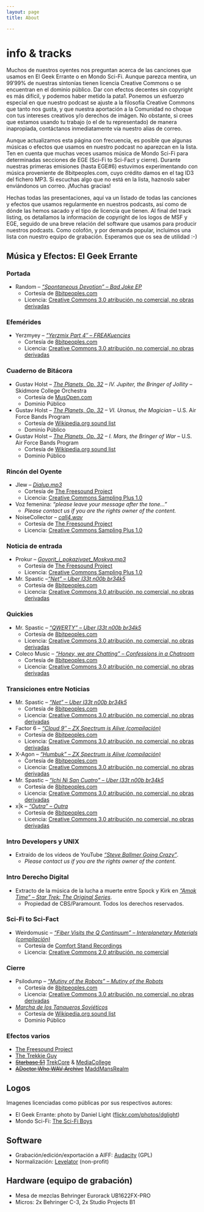 ```yaml
---
layout: page
title: About

---
```


# info & tracks
Muchos de nuestros oyentes nos preguntan acerca de las canciones que usamos en El Geek Errante o en Mondo Sci-Fi. Aunque parezca mentira, un 99′99% de nuestras sintonías tienen licencia Creative Commons o se encuentran en el dominio público. Dar con efectos decentes sin copyright es más difícil, y podemos haber metido la pata1. Ponemos un esfuerzo especial en que nuestro podcast se ajuste a la filosofía Creative Commons que tanto nos gusta, y que nuestra aportación a la Comunidad no choque con tus intereses creativos y/o derechos de imágen. No obstante, si crees que estamos usando tu trabajo (o el de tu representado) de manera inapropiada, contáctanos inmediatamente vía nuestro alias de correo.

Aunque actualizamos esta página con frecuencia, es posible que algunas músicas o efectos que usamos en nuestro podcast no aparezcan en la lista. Ten en cuenta que muchas veces usamos música de Mondo Sci-Fi para determinadas secciones de EGE (Sci-Fi to Sci-Fact y cierre). Durante nuestras primeras emisiones (hasta EGE#6) estuvimos experimentando con música proveniente de 8bitpeoples.com, cuyo crédito damos en el tag ID3 del fichero MP3. Si escuchas algo que no está en la lista, haznoslo saber enviándonos un correo. ¡Muchas gracias!

Hechas todas las presentaciones, aquí va un listado de todas las canciones y efectos que usamos regularmente en nuestros podcasts, así como de dónde las hemos sacado y el tipo de licencia que tienen. Al final del track listing, os detallamos la información de copyright de los logos de MSF y EGE, seguido de una breve relación del software que usamos para producir nuestros podcasts. Como colofón, y por demanda popular, incluimos una lista con nuestro equipo de grabación. Esperamos que os sea de utilidad :-)

## Música y Efectos: El Geek Errante
### Portada
- Random – [*“Spontaneous Devotion” – Bad Joke EP*](http://www.8bitpeoples.com/products/520261-random-bad-joke-ep)
  - Cortesía de [8bitpeoples.com](http://www.8bitpeoples.com/)
  - Licencia: [Creative Commons 3.0 atribución, no comercial, no obras derivadas](https://creativecommons.org/licenses/by-nc-nd/3.0/)

### Efemérides
- Yerzmyey – [*“Yerzmix Part 4″ – FREAKuencies*](http://www.8bitpeoples.com/products/520268-yerzmyey-freakuencies)
  - Cortesía de [8bitpeoples.com](http://www.8bitpeoples.com/)
  - Licencia: [Creative Commons 3.0 atribución, no comercial, no obras derivadas](https://creativecommons.org/licenses/by-nc-nd/3.0/)

### Cuaderno de Bitácora
- Gustav Holst – *[The Planets, Op. 32](https://musopen.org/music/223/gustav-holst/the-planets-op-32/) – IV. Jupiter, the Bringer of Jollity* – Skidmore College Orchestra
  - Cortesía de [MusOpen.com](https://musopen.org/)
  - Dominio Público
- Gustav Holst – *[The Planets, Op. 32](https://en.wikipedia.org/wiki/The_Planets) – VI. Uranus, the Magician* – U.S. Air Force Bands Program
  - Cortesía de [Wikipedia.org sound list](https://en.wikipedia.org/wiki/Wikipedia:Sound/list)
  - Dominio Público
- Gustav Holst – *[The Planets, Op. 32](https://en.wikipedia.org/wiki/The_Planets) – I. Mars, the Bringer of War* – U.S. Air Force Bands Program
  - Cortesía de [Wikipedia.org sound list](https://en.wikipedia.org/wiki/Wikipedia:Sound/list)
  - Dominio Público

### Rincón del Oyente
- Jlew – [*Dialup.mp3*](http://www.freesound.org/people/Jlew/sounds/16475/)
  - Cortesía de [The Freesound Project](http://www.freesound.org/)
  - Licencia: [Creative Commons Sampling Plus 1.0](https://creativecommons.org/licenses/sampling+/1.0/)
- Voz femenina: *“please leave your message after the tone…”*
  - *Please contact us if you are the rights owner of the content.*
- NoiseCollector – [*call4.wav*](http://www.freesound.org/people/NoiseCollector/sounds/4998/)
  - Cortesía de [The Freesound Project](http://www.freesound.org/)
  - Licencia: [Creative Commons Sampling Plus 1.0](https://creativecommons.org/licenses/sampling+/1.0/)

### Noticia de entrada
- Prokur – [*Govorit_i_pokazivaet_Moskva.mp3*](http://www.freesound.org/people/Prokur/sounds/16832/)
  - Cortesía de [The Freesound Project](http://www.freesound.org/)
  - Licencia: [Creative Commons Sampling Plus 1.0](https://creativecommons.org/licenses/sampling+/1.0/)
- Mr. Spastic –[*“Net” – Uber l33t n00b br34k5*](http://www.8bitpeoples.com/products/520260-mr-spastic-uber-l33t-n00b-br34k5)
  - Cortesía de [8bitpeoples.com](http://www.8bitpeoples.com/)
  - Licencia: [Creative Commons 3.0 atribución, no comercial, no obras derivadas](https://creativecommons.org/licenses/by-nc-nd/3.0/)

### Quickies
- Mr. Spastic – [*“QWERTY” – Uber l33t n00b br34k5*](http://www.8bitpeoples.com/products/520260-mr-spastic-uber-l33t-n00b-br34k5)
  - Cortesía de [8bitpeoples.com](http://www.8bitpeoples.com/)
  - Licencia: [Creative Commons 3.0 atribución, no comercial, no obras derivadas](https://creativecommons.org/licenses/by-nc-nd/3.0/)
- Coleco Music – [*“Honey, we are Chatting” – Confessions in a Chatroom*](http://www.8bitpeoples.com/products/520249-coleco-music-confessions-in-a-chatroom)
  - Cortesía de [8bitpeoples.com](http://www.8bitpeoples.com/)
  - Licencia: [Creative Commons 3.0 atribución, no comercial, no obras derivadas](https://creativecommons.org/licenses/by-nc-nd/3.0/)

### Transiciones entre Noticias
- Mr. Spastic – [*“Net” – Uber l33t n00b br34k5*](http://www.8bitpeoples.com/products/520260-mr-spastic-uber-l33t-n00b-br34k5)
  - Cortesía de [8bitpeoples.com](http://www.8bitpeoples.com/)
  - Licencia: [Creative Commons 3.0 atribución, no comercial, no obras derivadas](https://creativecommons.org/licenses/by-nc-nd/3.0/)
- Factor 6 – [*“Cloud 9″ – ZX Spectrum is Alive (compilación)*](http://www.8bitpeoples.com/products/520176-ay-riders-zx-spectrum-is-alive)
  - Cortesía de [8bitpeoples.com](http://www.8bitpeoples.com/)
  - Licencia: [Creative Commons 3.0 atribución, no comercial, no obras derivadas](https://creativecommons.org/licenses/by-nc-nd/3.0/)
- X-Agon – [*“Humbuk” – ZX Spectrum is Alive (compilación)*]()
  - Cortesía de [8bitpeoples.com](http://www.8bitpeoples.com/)
  - Licencia: [Creative Commons 3.0 atribución, no comercial, no obras derivadas](https://creativecommons.org/licenses/by-nc-nd/3.0/)
- Mr. Spastic – [*“Ichi Ni San Cuatro” – Uber l33t n00b br34k5*](http://www.8bitpeoples.com/products/520260-mr-spastic-uber-l33t-n00b-br34k5)
  - Cortesía de [8bitpeoples.com](http://www.8bitpeoples.com/)
  - Licencia: [Creative Commons 3.0 atribución, no comercial, no obras derivadas](https://creativecommons.org/licenses/by-nc-nd/3.0/)
- x\|k – [*“Outra” – Outra*](http://www.8bitpeoples.com/products/520240-x-k-outra)
  - Cortesía de [8bitpeoples.com](http://www.8bitpeoples.com/)
  - Licencia: [Creative Commons 3.0 atribución, no comercial, no obras derivadas](https://creativecommons.org/licenses/by-nc-nd/3.0/)

### Intro Developers y UNIX
- Extraído de los vídeos de YouTube [*“Steve Ballmer Going Crazy”*](https://www.youtube.com/watch?v=I14b-C67EXY).
  - *Please contact us if you are the rights owner of the content.*

### Intro Derecho Digital
- Extracto de la música de la lucha a muerte entre Spock y Kirk en [*“Amok Time” – Star Trek: The Original Series*](https://www.youtube.com/watch?v=KCamCYip2t4).
  - Propiedad de CBS/Paramount. Todos los derechos reservados.

### Sci-Fi to Sci-Fact
- Weirdomusic – [*“Fiber Visits the Q Continuum” – Interplanetary Materials (compilación)*](http://www.comfortstand.com/catalog/020/index.html)
  - Cortesía de [Comfort Stand Recordings](http://www.comfortstand.com/)
  - Licencia: [Creative Commons 2.0 atribución, no comercial](https://creativecommons.org/licenses/by-nc/2.0/)

### Cierre
- Psilodump – [*“Mutiny of the Robots” – Mutiny of the Robots*](http://www.8bitpeoples.com/products/520250-psilodump-mutiny-of-the-robots)
  - Cortesía de [8bitpeoples.com](http://www.8bitpeoples.com/)
  - Licencia: [Creative Commons 3.0 atribución, no comercial, no obras derivadas](https://creativecommons.org/licenses/by-nc-nd/3.0/)
- [*Marcha de los Tanqueros Soviéticos*](https://en.wikipedia.org/wiki/March_of_the_Soviet_Tankmen)
  - Cortesía de [Wikipedia.org sound list](https://en.wikipedia.org/wiki/Wikipedia:Sound/list)
  - Dominio Público

### Efectos varios
- [The Freesound Project](https://freesound.org/)
- [The Trekkie Guy](http://www.trekkieguy.ca/)
- ~~[Starbase 51]()~~ [TrekCore](http://trekcore.com/audio/) & [MediaCollege](http://www.mediacollege.com/downloads/sound-effects/star-trek/)
- ~~[ADoctor Who WAV Archive]()~~ [MaddMansRealm](http://www.maddmansrealm.com/drwho/tardis/sounds/sounds.htm)

## Logos
Imagenes licenciadas como públicas por sus respectivos autores:
- El Geek Errante: photo by Daniel Light ([flickr.com/photos/dglight](https://www.flickr.com/photos/dglight/492431494))
- Mondo Sci-Fi: [The Sci-Fi Boys](http://www.imdb.com/title/tt0800191/)

## Software
- Grabación/edición/exportación a AIFF: [Audacity](http://www.audacityteam.org/) (GPL)
- Normalización: [Levelator](https://en.wikipedia.org/wiki/Levelator) (non-profit)

## Hardware (equipo de grabación)
- Mesa de mezclas Behringer Eurorack UB1622FX-PRO
- Micros: 2x Behringer C-3, 2x Studio Projects B1

